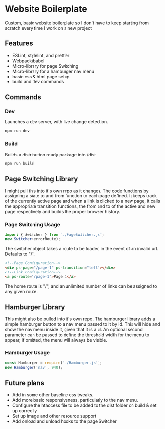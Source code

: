 # Website Boilerplate

Custom, basic website boilerplate so I don't have to keep starting from scratch every time I work on a new project

## Features

* ESLint, stylelint, and prettier
* Webpack/babel
* Micro-library for page Switching
* Micro-library for a hamburger nav menu
* basic css & html page setup
* build and dev commands

## Commands

### Dev

Launches a dev server, with live change detection.

```bash
npm run dev
```

### Build

Builds a distribution ready package into /dist

```bash
npm run build
```

## Page Switching Library

I might pull this into it's own repo as it changes.
The code functions by assigning a state to and from function to
each page defined. It keeps track of the currently active page
and when a link is clicked to a new page, it calls the appropriate
transition functions, the from and to of the active and new page
respectively and builds the proper browser history.

### Page Switching Usage

```js
import { Switcher } from "./PageSwitcher.js";
new Switcher(errorRoute);
```

The switcher object takes a route to be loaded in the event of an invalid url. Defaults to "/".

```html
<!--Page Configuration-->
<div ps-page="/page-1" ps-transition="left"></div>
<!--Link Configuration-->
<a ps-route="/page-1">Page 1</a>
```

The home route is "/", and an unlimited number of links
can be assigned to any given route.

## Hamburger Library

This might also be pulled into it's own repo.
The hamburger library adds a simple hamburger button to a nav menu passed to it by id.
This will hide and show the nav menu inside it, given that it is a ul.
An optional second parameter can be passed to define the threshold width for the menu to
appear, if omitted, the menu will always be visible.

### Hamburger Usage

```js
const Hamburger = require('./Hamburger.js');
new Hamburger('nav', 940);
```

## Future plans

* Add in some other baseline css tweaks.
* Add more basic responsiveness, particularly to the nav menu.
* Configure the htaccess file to be added to the dist folder on build & set up correctly
* Set up image and other resource support
* Add onload and unload hooks to the page Switcher

